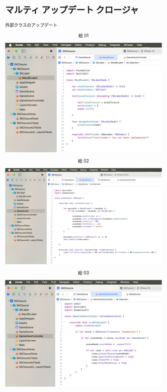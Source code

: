 # マルティ アップデート クロージャ

外部クラスのアップデート

<div align="center">
絵 01
</div>

![](Imagens/Swift-Closure-MultiUpdate-Img01.png)

<div align="center">
絵 02
</div>

![](Imagens/Swift-Closure-MultiUpdate-Img02.png)

<div align="center">
絵 03
</div>

![](Imagens/Swift-Closure-MultiUpdate-Img03.png)